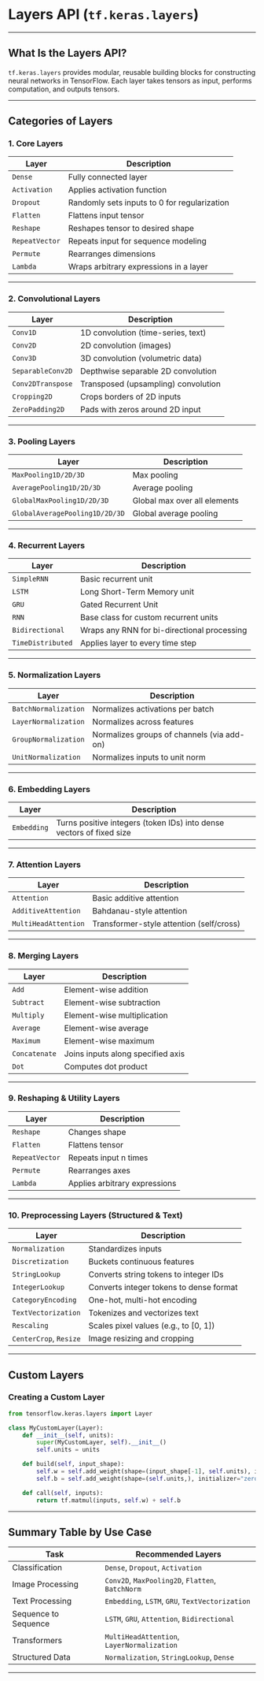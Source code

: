 # Layers API (`tf.keras.layers`)

---

## What Is the Layers API?

`tf.keras.layers` provides modular, reusable building blocks for constructing neural networks in TensorFlow.
Each layer takes tensors as input, performs computation, and outputs tensors.

---

## Categories of Layers

### 1. Core Layers

| Layer          | Description                                  |
| -------------- | -------------------------------------------- |
| `Dense`        | Fully connected layer                        |
| `Activation`   | Applies activation function                  |
| `Dropout`      | Randomly sets inputs to 0 for regularization |
| `Flatten`      | Flattens input tensor                        |
| `Reshape`      | Reshapes tensor to desired shape             |
| `RepeatVector` | Repeats input for sequence modeling          |
| `Permute`      | Rearranges dimensions                        |
| `Lambda`       | Wraps arbitrary expressions in a layer       |

---

### 2. Convolutional Layers

| Layer             | Description                         |
| ----------------- | ----------------------------------- |
| `Conv1D`          | 1D convolution (time-series, text)  |
| `Conv2D`          | 2D convolution (images)             |
| `Conv3D`          | 3D convolution (volumetric data)    |
| `SeparableConv2D` | Depthwise separable 2D convolution  |
| `Conv2DTranspose` | Transposed (upsampling) convolution |
| `Cropping2D`      | Crops borders of 2D inputs          |
| `ZeroPadding2D`   | Pads with zeros around 2D input     |

---

### 3. Pooling Layers

| Layer                          | Description                  |
| ------------------------------ | ---------------------------- |
| `MaxPooling1D/2D/3D`           | Max pooling                  |
| `AveragePooling1D/2D/3D`       | Average pooling              |
| `GlobalMaxPooling1D/2D/3D`     | Global max over all elements |
| `GlobalAveragePooling1D/2D/3D` | Global average pooling       |

---

### 4. Recurrent Layers

| Layer             | Description                                 |
| ----------------- | ------------------------------------------- |
| `SimpleRNN`       | Basic recurrent unit                        |
| `LSTM`            | Long Short-Term Memory unit                 |
| `GRU`             | Gated Recurrent Unit                        |
| `RNN`             | Base class for custom recurrent units       |
| `Bidirectional`   | Wraps any RNN for bi-directional processing |
| `TimeDistributed` | Applies layer to every time step            |

---

### 5. Normalization Layers

| Layer                | Description                                |
| -------------------- | ------------------------------------------ |
| `BatchNormalization` | Normalizes activations per batch           |
| `LayerNormalization` | Normalizes across features                 |
| `GroupNormalization` | Normalizes groups of channels (via add-on) |
| `UnitNormalization`  | Normalizes inputs to unit norm             |

---

### 6. Embedding Layers

| Layer       | Description                                                          |
| ----------- | -------------------------------------------------------------------- |
| `Embedding` | Turns positive integers (token IDs) into dense vectors of fixed size |

---

### 7. Attention Layers

| Layer                | Description                              |
| -------------------- | ---------------------------------------- |
| `Attention`          | Basic additive attention                 |
| `AdditiveAttention`  | Bahdanau-style attention                 |
| `MultiHeadAttention` | Transformer-style attention (self/cross) |

---

### 8. Merging Layers

| Layer         | Description                       |
| ------------- | --------------------------------- |
| `Add`         | Element-wise addition             |
| `Subtract`    | Element-wise subtraction          |
| `Multiply`    | Element-wise multiplication       |
| `Average`     | Element-wise average              |
| `Maximum`     | Element-wise maximum              |
| `Concatenate` | Joins inputs along specified axis |
| `Dot`         | Computes dot product              |

---

### 9. Reshaping & Utility Layers

| Layer          | Description                   |
| -------------- | ----------------------------- |
| `Reshape`      | Changes shape                 |
| `Flatten`      | Flattens tensor               |
| `RepeatVector` | Repeats input n times         |
| `Permute`      | Rearranges axes               |
| `Lambda`       | Applies arbitrary expressions |

---

### 10. Preprocessing Layers (Structured & Text)

| Layer                  | Description                             |
| ---------------------- | --------------------------------------- |
| `Normalization`        | Standardizes inputs                     |
| `Discretization`       | Buckets continuous features             |
| `StringLookup`         | Converts string tokens to integer IDs   |
| `IntegerLookup`        | Converts integer tokens to dense format |
| `CategoryEncoding`     | One-hot, multi-hot encoding             |
| `TextVectorization`    | Tokenizes and vectorizes text           |
| `Rescaling`            | Scales pixel values (e.g., to \[0, 1])  |
| `CenterCrop`, `Resize` | Image resizing and cropping             |

---

## Custom Layers

### Creating a Custom Layer

```python
from tensorflow.keras.layers import Layer

class MyCustomLayer(Layer):
    def __init__(self, units):
        super(MyCustomLayer, self).__init__()
        self.units = units

    def build(self, input_shape):
        self.w = self.add_weight(shape=(input_shape[-1], self.units), initializer="random_normal")
        self.b = self.add_weight(shape=(self.units,), initializer="zeros")

    def call(self, inputs):
        return tf.matmul(inputs, self.w) + self.b
```

---

## Summary Table by Use Case

| Task                 | Recommended Layers                               |
| -------------------- | ------------------------------------------------ |
| Classification       | `Dense`, `Dropout`, `Activation`                 |
| Image Processing     | `Conv2D`, `MaxPooling2D`, `Flatten`, `BatchNorm` |
| Text Processing      | `Embedding`, `LSTM`, `GRU`, `TextVectorization`  |
| Sequence to Sequence | `LSTM`, `GRU`, `Attention`, `Bidirectional`      |
| Transformers         | `MultiHeadAttention`, `LayerNormalization`       |
| Structured Data      | `Normalization`, `StringLookup`, `Dense`         |

---
